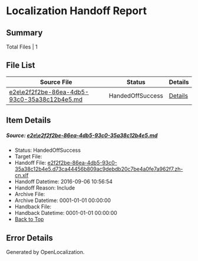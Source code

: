 # <a name='report-top'></a> Localization Handoff Report

## Summary
 Total Files | 1

## File List
 Source File | Status | Details 
 ----------- | ------ | ------- 
 [e2e\e2f2f2be-86ea-4db5-93c0-35a38c12b4e5.md](https://github.com/OpenLocalizationTestOrg/ol-test0/blob/3b79e422d4adefc9fbc64de459257113a5c462ed/e2e/e2f2f2be-86ea-4db5-93c0-35a38c12b4e5.md) | HandedOffSuccess | [Details](#73bb152f76f309c4abcc38483f3dbd5aad10ab3e7)

## Item Details
##### <a name='73bb152f76f309c4abcc38483f3dbd5aad10ab3e7'></a> Source: [e2e\e2f2f2be-86ea-4db5-93c0-35a38c12b4e5.md](https://github.com/OpenLocalizationTestOrg/ol-test0/blob/3b79e422d4adefc9fbc64de459257113a5c462ed/e2e/e2f2f2be-86ea-4db5-93c0-35a38c12b4e5.md)
* Status: HandedOffSuccess
* Target File: 
* Handoff File: [e2f2f2be-86ea-4db5-93c0-35a38c12b4e5.d73ca44456b809ac9debdb20c7be4a0fe7a962f7.zh-cn.xlf](https://github.com/OpenLocalizationTestOrg/ol-test0-handoff/blob/75c9d80d23bfc01f8773519bf5aa78733891515b/ol-handoff/OpenLocalizationTestOrg/ol-test0-zhcn/ci/ht/e2f2f2be-86ea-4db5-93c0-35a38c12b4e5.d73ca44456b809ac9debdb20c7be4a0fe7a962f7.zh-cn.xlf)
* Handoff Datetime: 2016-09-06 10:56:54
* Handoff Reason: Include
* Archive File: 
* Archive Datetime: 0001-01-01 00:00:00
* Handback File: 
* Handback Datetime: 0001-01-01 00:00:00
* [Back to Top](#report-top)


## Error Details

Generated by OpenLocalization.
